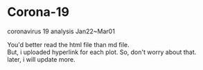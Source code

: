 # Corona-19
coronavirus 19 analysis   Jan22~Mar01

You'd better read the html file than md file.  
But, i uploaded hyperlink for each plot. So, don't worry about that.  
later, i will update more.  
